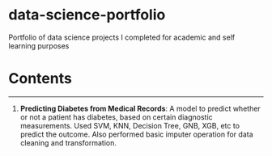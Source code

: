# data-science-portfolio
Portfolio of data science projects I completed for academic and self learning purposes

# Contents

***

1. **Predicting Diabetes from Medical Records**: A model to predict whether or not a patient has diabetes, based on certain diagnostic measurements. Used SVM, KNN, Decision Tree, GNB, XGB, etc to predict the outcome. Also performed basic imputer operation for data cleaning and transformation. 
